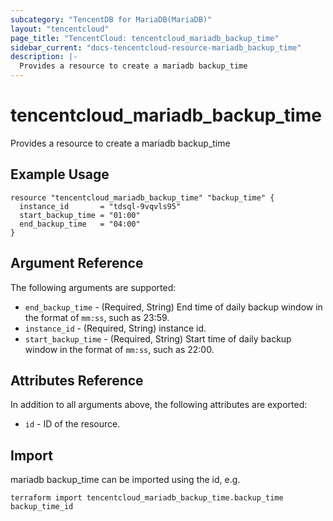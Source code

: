 ```yaml
---
subcategory: "TencentDB for MariaDB(MariaDB)"
layout: "tencentcloud"
page_title: "TencentCloud: tencentcloud_mariadb_backup_time"
sidebar_current: "docs-tencentcloud-resource-mariadb_backup_time"
description: |-
  Provides a resource to create a mariadb backup_time
---
```


# tencentcloud_mariadb_backup_time

Provides a resource to create a mariadb backup_time

## Example Usage

```hcl
resource "tencentcloud_mariadb_backup_time" "backup_time" {
  instance_id       = "tdsql-9vqvls95"
  start_backup_time = "01:00"
  end_backup_time   = "04:00"
}
```

## Argument Reference

The following arguments are supported:

* `end_backup_time` - (Required, String) End time of daily backup window in the format of `mm:ss`, such as 23:59.
* `instance_id` - (Required, String) instance id.
* `start_backup_time` - (Required, String) Start time of daily backup window in the format of `mm:ss`, such as 22:00.

## Attributes Reference

In addition to all arguments above, the following attributes are exported:

* `id` - ID of the resource.



## Import

mariadb backup_time can be imported using the id, e.g.

```
terraform import tencentcloud_mariadb_backup_time.backup_time backup_time_id
```

